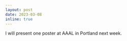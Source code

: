 ```yaml
---
layout: post
date: 2023-03-08
inline: true
---
```

I will present one poster at AAAL in Portland next week.
